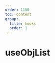 ```yaml
---
order: 1150
toc: content
group:
  title: hooks
  order: 1
---
```


# useObjList

<!-- <code src="./demo/useObjList.tsx"></code> -->
